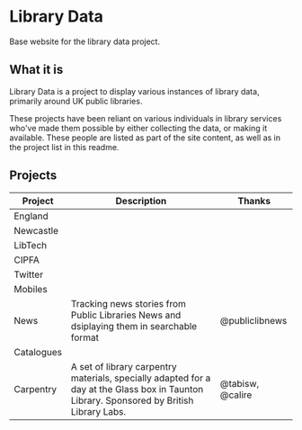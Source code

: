 Library Data
============

Base website for the library data project.

What it is
----------

Library Data is a project to display various instances of library data, primarily around UK public libraries.

These projects have been reliant on various individuals in library services who've made them possible by either collecting the data, or making it available. These people are listed as part of the site content, as well as in the project list in this readme.

Projects
--------

| Project | Description | Thanks | 
| ------- | ----------- | ------ | 
| England |  |  |
| Newcastle |  |  |
| LibTech |  |  |
| CIPFA |  |  |
| Twitter |  |  |
| Mobiles |  |  |
| News | Tracking news stories from Public Libraries News and dsiplaying them in searchable format | @publiclibnews |
| Catalogues |  |  |
| Carpentry | A set of library carpentry materials, specially adapted for a day at the Glass box in Taunton Library. Sponsored by British Library Labs. | @tabisw, @calire |
